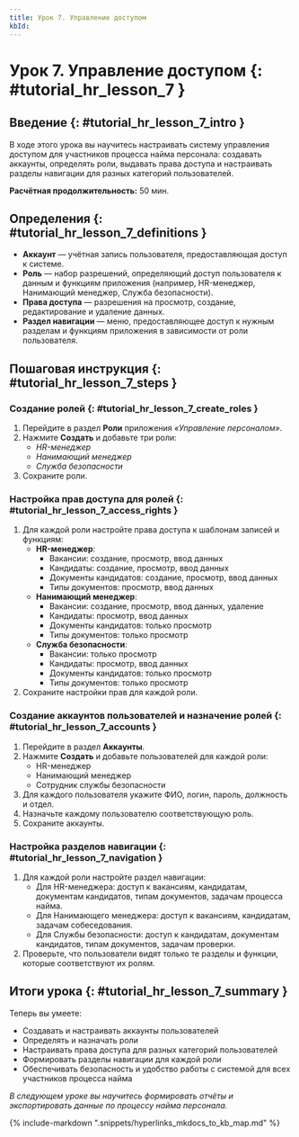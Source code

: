 ```yaml
---
title: Урок 7. Управление доступом
kbId:
---
```


# Урок 7. Управление доступом {: #tutorial_hr_lesson_7 }

## Введение {: #tutorial_hr_lesson_7_intro }

В ходе этого урока вы научитесь настраивать систему управления доступом для участников процесса найма персонала: создавать аккаунты, определять роли, выдавать права доступа и настраивать разделы навигации для разных категорий пользователей.

**Расчётная продолжительность:** 50 мин.

## Определения {: #tutorial_hr_lesson_7_definitions }

- **Аккаунт** — учётная запись пользователя, предоставляющая доступ к системе.
- **Роль** — набор разрешений, определяющий доступ пользователя к данным и функциям приложения (например, HR-менеджер, Нанимающий менеджер, Служба безопасности).
- **Права доступа** — разрешения на просмотр, создание, редактирование и удаление данных.
- **Раздел навигации** — меню, предоставляющее доступ к нужным разделам и функциям приложения в зависимости от роли пользователя.

## Пошаговая инструкция {: #tutorial_hr_lesson_7_steps }

### Создание ролей {: #tutorial_hr_lesson_7_create_roles }

1. Перейдите в раздел **Роли** приложения _«Управление персоналом»_.
2. Нажмите **Создать** и добавьте три роли:
    - _HR-менеджер_
    - _Нанимающий менеджер_
    - _Служба безопасности_
3. Сохраните роли.

### Настройка прав доступа для ролей {: #tutorial_hr_lesson_7_access_rights }

1. Для каждой роли настройте права доступа к шаблонам записей и функциям:
    - **HR-менеджер**:
        - Вакансии: создание, просмотр, ввод данных
        - Кандидаты: создание, просмотр, ввод данных
        - Документы кандидатов: создание, просмотр, ввод данных
        - Типы документов: просмотр, ввод данных
    - **Нанимающий менеджер**:
        - Вакансии: создание, просмотр, ввод данных, удаление
        - Кандидаты: просмотр, ввод данных
        - Документы кандидатов: только просмотр
        - Типы документов: только просмотр
    - **Служба безопасности**:
        - Вакансии: только просмотр
        - Кандидаты: просмотр, ввод данных
        - Документы кандидатов: только просмотр
        - Типы документов: только просмотр
2. Сохраните настройки прав для каждой роли.

### Создание аккаунтов пользователей и назначение ролей {: #tutorial_hr_lesson_7_accounts }

1. Перейдите в раздел **Аккаунты**.
2. Нажмите **Создать** и добавьте пользователей для каждой роли:
    - HR-менеджер
    - Нанимающий менеджер
    - Сотрудник службы безопасности
3. Для каждого пользователя укажите ФИО, логин, пароль, должность и отдел.
4. Назначьте каждому пользователю соответствующую роль.
5. Сохраните аккаунты.

### Настройка разделов навигации {: #tutorial_hr_lesson_7_navigation }

1. Для каждой роли настройте раздел навигации:
    - Для HR-менеджера: доступ к вакансиям, кандидатам, документам кандидатов, типам документов, задачам процесса найма.
    - Для Нанимающего менеджера: доступ к вакансиям, кандидатам, задачам собеседования.
    - Для Службы безопасности: доступ к кандидатам, документам кандидатов, типам документов, задачам проверки.
2. Проверьте, что пользователи видят только те разделы и функции, которые соответствуют их ролям.

## Итоги урока {: #tutorial_hr_lesson_7_summary }

Теперь вы умеете:
- Создавать и настраивать аккаунты пользователей
- Определять и назначать роли
- Настраивать права доступа для разных категорий пользователей
- Формировать разделы навигации для каждой роли
- Обеспечивать безопасность и удобство работы с системой для всех участников процесса найма

_В следующем уроке вы научитесь формировать отчёты и экспортировать данные по процессу найма персонала._

{% include-markdown ".snippets/hyperlinks_mkdocs_to_kb_map.md" %}
